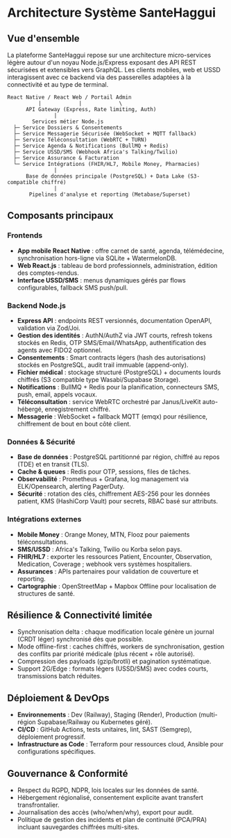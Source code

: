 # Architecture Système SanteHaggui

## Vue d'ensemble
La plateforme SanteHaggui repose sur une architecture micro-services légère autour d'un noyau Node.js/Express exposant des API REST sécurisées et extensibles vers GraphQL. Les clients mobiles, web et USSD interagissent avec ce backend via des passerelles adaptées à la connectivité et au type de terminal.

```
React Native / React Web / Portail Admin
          |            |            \
      API Gateway (Express, Rate limiting, Auth)
               |
        Services métier Node.js
  ├─ Service Dossiers & Consentements
  ├─ Service Messagerie Sécurisée (WebSocket + MQTT fallback)
  ├─ Service Téléconsultation (WebRTC + TURN)
  ├─ Service Agenda & Notifications (BullMQ + Redis)
  ├─ Service USSD/SMS (Webhook Africa's Talking/Twilio)
  ├─ Service Assurance & Facturation
  └─ Service Intégrations (FHIR/HL7, Mobile Money, Pharmacies)
               |
      Base de données principale (PostgreSQL) + Data Lake (S3-compatible chiffré)
               |
       Pipelines d'analyse et reporting (Metabase/Superset)
```

## Composants principaux
### Frontends
- **App mobile React Native** : offre carnet de santé, agenda, télémédecine, synchronisation hors-ligne via SQLite + WatermelonDB.
- **Web React.js** : tableau de bord professionnels, administration, édition des comptes-rendus.
- **Interface USSD/SMS** : menus dynamiques gérés par flows configurables, fallback SMS push/pull.

### Backend Node.js
- **Express API** : endpoints REST versionnés, documentation OpenAPI, validation via Zod/Joi.
- **Gestion des identités** : AuthN/AuthZ via JWT courts, refresh tokens stockés en Redis, OTP SMS/Email/WhatsApp, authentification des agents avec FIDO2 optionnel.
- **Consentements** : Smart contracts légers (hash des autorisations) stockés en PostgreSQL, audit trail immuable (append-only).
- **Fichier médical** : stockage structuré (PostgreSQL) + documents lourds chiffrés (S3 compatible type Wasabi/Supabase Storage).
- **Notifications** : BullMQ + Redis pour la planification, connecteurs SMS, push, email, appels vocaux.
- **Téléconsultation** : service WebRTC orchestré par Janus/LiveKit auto-hébergé, enregistrement chiffré.
- **Messagerie** : WebSocket + fallback MQTT (emqx) pour résilience, chiffrement de bout en bout côté client.

### Données & Sécurité
- **Base de données** : PostgreSQL partitionné par région, chiffré au repos (TDE) et en transit (TLS).
- **Cache & queues** : Redis pour OTP, sessions, files de tâches.
- **Observabilité** : Prometheus + Grafana, log management via ELK/Opensearch, alerting PagerDuty.
- **Sécurité** : rotation des clés, chiffrement AES-256 pour les données patient, KMS (HashiCorp Vault) pour secrets, RBAC basé sur attributs.

### Intégrations externes
- **Mobile Money** : Orange Money, MTN, Flooz pour paiements téléconsultations.
- **SMS/USSD** : Africa's Talking, Twilio ou Korba selon pays.
- **FHIR/HL7** : exporter les ressources Patient, Encounter, Observation, Medication, Coverage ; webhook vers systèmes hospitaliers.
- **Assurances** : APIs partenaires pour validation de couverture et reporting.
- **Cartographie** : OpenStreetMap + Mapbox Offline pour localisation de structures de santé.

## Résilience & Connectivité limitée
- Synchronisation delta : chaque modification locale génère un journal (CRDT léger) synchronisé dès que possible.
- Mode offline-first : caches chiffrés, workers de synchronisation, gestion des conflits par priorité médicale (plus récent + rôle autorisé).
- Compression des payloads (gzip/brotli) et pagination systématique.
- Support 2G/Edge : formats légers (USSD/SMS) avec codes courts, transmissions batch réduites.

## Déploiement & DevOps
- **Environnements** : Dev (Railway), Staging (Render), Production (multi-région Supabase/Railway ou Kubernetes géré).
- **CI/CD** : GitHub Actions, tests unitaires, lint, SAST (Semgrep), déploiement progressif.
- **Infrastructure as Code** : Terraform pour ressources cloud, Ansible pour configurations spécifiques.

## Gouvernance & Conformité
- Respect du RGPD, NDPR, lois locales sur les données de santé.
- Hébergement régionalisé, consentement explicite avant transfert transfrontalier.
- Journalisation des accès (who/when/why), export pour audit.
- Politique de gestion des incidents et plan de continuité (PCA/PRA) incluant sauvegardes chiffrées multi-sites.

